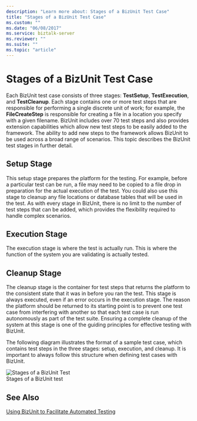 ```yaml
---
description: "Learn more about: Stages of a BizUnit Test Case"
title: "Stages of a BizUnit Test Case"
ms.custom: ""
ms.date: "06/08/2017"
ms.service: biztalk-server
ms.reviewer: ""
ms.suite: ""
ms.topic: "article"
---
```

# Stages of a BizUnit Test Case
Each BizUnit test case consists of three stages: **TestSetup**, **TestExecution**, and **TestCleanup**. Each stage contains one or more test steps that are responsible for performing a single discrete unit of work; for example, the **FileCreateStep** is responsible for creating a file in a location you specify with a given filename.  BizUnit includes over 70 test steps and also provides extension capabilities which allow new test steps to be easily added to the framework. The ability to add new steps to the framework allows BizUnit to be used across a broad range of scenarios. This topic describes the BizUnit test stages in further detail.  
  
## Setup Stage  
 This setup stage prepares the platform for the testing. For example, before a particular test can be run, a file may need to be copied to a file drop in preparation for the actual execution of the test. You could also use this stage to cleanup any file locations or database tables that will be used in the test. As with every stage in BizUnit, there is no limit to the number of test steps that can be added, which provides the flexibility required to handle complex scenarios.  
  
## Execution Stage  
 The execution stage is where the test is actually run. This is where the function of the system you are validating is actually tested.  
  
## Cleanup Stage  
 The cleanup stage is the container for test steps that returns the platform to the consistent state that it was in before you ran the test. This stage is always executed, even if an error occurs in the execution stage. The reason the platform should be returned to its starting point is to prevent one test case from interfering with another so that each test case is run autonomously as part of the test suite. Ensuring a complete cleanup of the system at this stage is one of the guiding principles for effective testing with BizUnit.  
  
 The following diagram illustrates the format of a sample test case, which contains test steps in the three stages: setup, execution, and cleanup. It is important to always follow this structure when defining test cases with BizUnit.  
  
 ![Stages of a BizUnit Test](../technical-guides/media/0a3e2e30-8329-4e87-ae83-f50f7b6aa0a4.gif "0a3e2e30-8329-4e87-ae83-f50f7b6aa0a4")  
Stages of a BizUnit test  
  
## See Also  
 [Using BizUnit to Facilitate Automated Testing](../technical-guides/using-bizunit-to-facilitate-automated-testing.md)
